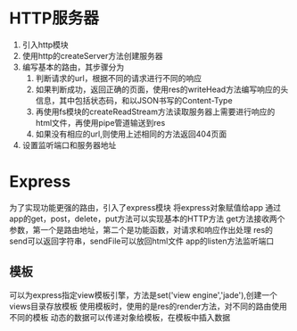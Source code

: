 # HTTP服务器
 1. 引入http模块
 2. 使用http的createServer方法创建服务器
 3. 编写基本的路由，其步骤分为
    1. 判断请求的url，根据不同的请求进行不同的响应
    2. 如果判断成功，返回正确的页面，使用res的writeHead方法编写响应的头信息，其中包括状态码，和以JSON书写的Content-Type
    3. 再使用fs模块的createReadStream方法读取服务器上需要进行响应的html文件，再使用pipe管道输送到res
    4. 如果没有相应的url,则使用上述相同的方法返回404页面
4. 设置监听端口和服务器地址

# Express
为了实现功能更强的路由，引入了express模块
将express对象赋值给app
通过app的get，post，delete，put方法可以实现基本的HTTP方法
get方法接收两个参数，第一个是路由地址，第二个是功能函数，对请求和响应作出处理
res的send可以返回字符串，sendFile可以放回html文件
app的listen方法监听端口
## 模板
可以为express指定view模板引擎，方法是set('view engine','jade'),创建一个views目录存放模板
使用模板时，使用的是res的render方法，对不同的路由使用不同的模板
动态的数据可以传递对象给模板，在模板中插入数据
